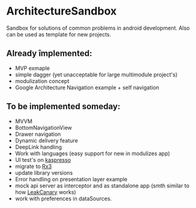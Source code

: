 # ArchitectureSandbox
Sandbox for solutions of common problems in android development.
Also can be used as template for new projects.


## Already împlemented:
- MVP exmaple
- simple dagger (yet unacceptable for large multimodule project's)
- modulization concept
- Google Architecture Navigation example + self navigation

## To be implemented someday:
- MVVM
- BottomNavigationView
- Drawer navigation
- Dynamic delivery feature
- DeepLink handling
- Work with languages (easy support for new in modulizes app)
- UI test's on [kaspresso](https://github.com/KasperskyLab/Kaspresso)
- migrate to [Rx3](https://github.com/ReactiveX/RxKotlin)
- update library versions
- Error handling on presentation layer example
- mock api server as interceptor and as standalone app (smth similar to how [LeakCanary](https://github.com/square/leakcanary) works)
- work with preferences in dataSources.
